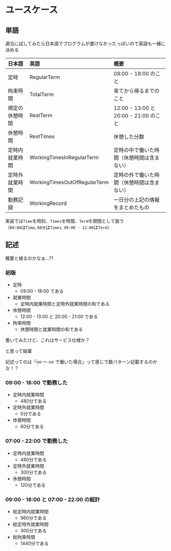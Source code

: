 # ユースケース
## 単語
適当に試してみたら日本語でプログラムが書けなかったっぽいので英語も一緒に決める

日本語         | 英語                         | 概要                                      
:--            | :--                          | :--                                       
定時           | RegularTerm                  | 09:00 - 18:00 のこと                      
拘束時間       | TotalTerm                    | 来てから帰るまでのこと                    
規定の休憩時間 | RestTerm                     | 12:00 - 13:00 と 20:00 - 21:00 のこと     
休憩時間       | RestTimes                    | 休憩した分数                              
定時内就業時間 | WorkingTimesInRegularTerm    | 定時の中で働いた時間（休憩時間は含まない）
定時外就業時間 | WorkingTimesOutOfRegularTerm | 定時の外で働いた時間（休憩時間は含まない）
勤務記録       | WorkingRecord                | 一日分の上記の情報をまとめたもの

実装では`Time`を時刻、`Times`を時間、`Term`を期間として扱う  
（`09:00`は`Time`, `60分`は`Times`, `09:00 - 12:00`は`Term`）

## 記述
概要と被るのかなぁ...??

### ~~初版~~
+ 定時
  + 09:00 - 18:00 である
+ 就業時間
  + 定時内就業時間と定時外就業時間の和である
+ 休憩時間
  + 12:00 - 13:00 と 20:00 - 21:00 である
+ 拘束時間
  + 休憩時間と就業時間の和である

書いてみたけど、これはサービス仕様か？

と思って破棄

記述ってのは「oo 〜 oo で働いた場合」って感じで数パターン記載するのかな！？

### 09:00 - 18:00 で勤務した
+ 定時内就業時間
  + 480分である
+ 定時外就業時間
  + 0分である
+ 休憩時間
  + 60分である

### 07:00 - 22:00 で勤務した
+ 定時内就業時間
  + 480分である
+ 定時外就業時間
  + 300分である
+ 休憩時間
  + 120分である

### 09:00 - 18:00 と 07:00 - 22:00 の総計
+ 総定時内就業時間
  + 960分である
+ 総定時外就業時間
  + 300分である
+ 総拘束時間
  + 1440分である
